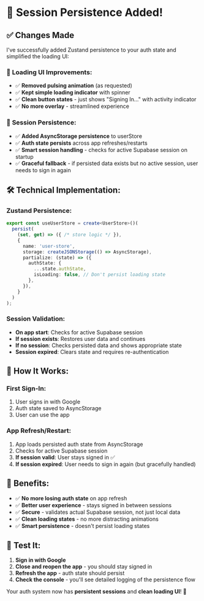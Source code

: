 # 🔄 Session Persistence Added!

## ✅ **Changes Made**

I've successfully added Zustand persistence to your auth state and simplified the loading UI:

### 🎨 **Loading UI Improvements:**
- ✅ **Removed pulsing animation** (as requested)
- ✅ **Kept simple loading indicator** with spinner
- ✅ **Clean button states** - just shows "Signing In..." with activity indicator
- ✅ **No more overlay** - streamlined experience

### 🔄 **Session Persistence:**
- ✅ **Added AsyncStorage persistence** to userStore
- ✅ **Auth state persists** across app refreshes/restarts
- ✅ **Smart session handling** - checks for active Supabase session on startup
- ✅ **Graceful fallback** - if persisted data exists but no active session, user needs to sign in again

## 🛠️ **Technical Implementation:**

### **Zustand Persistence:**
```typescript
export const useUserStore = create<UserStore>()(
  persist(
    (set, get) => ({ /* store logic */ }),
    {
      name: 'user-store',
      storage: createJSONStorage(() => AsyncStorage),
      partialize: (state) => ({
        authState: {
          ...state.authState,
          isLoading: false, // Don't persist loading state
        },
      }),
    }
  )
);
```

### **Session Validation:**
- **On app start**: Checks for active Supabase session
- **If session exists**: Restores user data and continues
- **If no session**: Checks persisted data and shows appropriate state
- **Session expired**: Clears state and requires re-authentication

## 🔄 **How It Works:**

### **First Sign-In:**
1. User signs in with Google
2. Auth state saved to AsyncStorage
3. User can use the app

### **App Refresh/Restart:**
1. App loads persisted auth state from AsyncStorage
2. Checks for active Supabase session
3. **If session valid**: User stays signed in ✅
4. **If session expired**: User needs to sign in again (but gracefully handled)

## 🎯 **Benefits:**

- ✅ **No more losing auth state** on app refresh
- ✅ **Better user experience** - stays signed in between sessions
- ✅ **Secure** - validates actual Supabase session, not just local data
- ✅ **Clean loading states** - no more distracting animations
- ✅ **Smart persistence** - doesn't persist loading states

## 🧪 **Test It:**

1. **Sign in with Google**
2. **Close and reopen the app** - you should stay signed in
3. **Refresh the app** - auth state should persist
4. **Check the console** - you'll see detailed logging of the persistence flow

Your auth system now has **persistent sessions** and **clean loading UI**! 🎉
